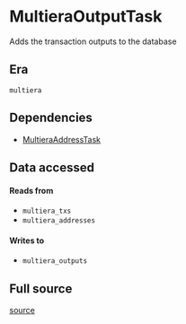 # MultieraOutputTask
Adds the transaction outputs to the database

## Era
` multiera `

## Dependencies

   * [MultieraAddressTask](./MultieraAddressTask)


## Data accessed
#### Reads from

   * ` multiera_txs `
   * ` multiera_addresses `


#### Writes to

   * ` multiera_outputs `


## Full source
[source](https://github.com/dcSpark/carp/tree/main/indexer/tasks/src/multiera/multiera_outputs.rs)

